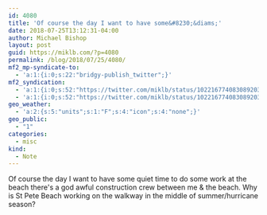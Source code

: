 ```yaml
---
id: 4080
title: 'Of course the day I want to have some&#8230;&diams;'
date: 2018-07-25T13:12:31-04:00
author: Michael Bishop
layout: post
guid: https://miklb.com/?p=4080
permalink: /blog/2018/07/25/4080/
mf2_mp-syndicate-to:
  - 'a:1:{i:0;s:22:"bridgy-publish_twitter";}'
mf2_syndication:
  - 'a:1:{i:0;s:52:"https://twitter.com/miklb/status/1022167740830892034";}'
  - 'a:1:{i:0;s:52:"https://twitter.com/miklb/status/1022167740830892034";}'
geo_weather:
  - 'a:2:{s:5:"units";s:1:"F";s:4:"icon";s:4:"none";}'
geo_public:
  - "1"
categories:
  - misc
kind:
  - Note
---
```

Of course the day I want to have some quiet time to do some work at the beach there's a god awful construction crew between me & the beach. Why is St Pete Beach working on the walkway in the middle of summer/hurricane season?